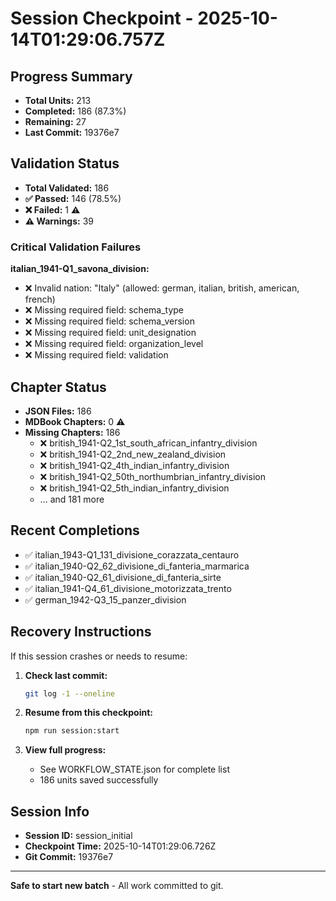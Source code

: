 # Session Checkpoint - 2025-10-14T01:29:06.757Z

## Progress Summary

- **Total Units:** 213
- **Completed:** 186 (87.3%)
- **Remaining:** 27
- **Last Commit:** 19376e7

## Validation Status

- **Total Validated:** 186
- **✅ Passed:** 146 (78.5%)
- **❌ Failed:** 1 ⚠️
- **⚠️ Warnings:** 39

### Critical Validation Failures

**italian_1941-Q1_savona_division:**
  - ❌ Invalid nation: "Italy" (allowed: german, italian, british, american, french)
  - ❌ Missing required field: schema_type
  - ❌ Missing required field: schema_version
  - ❌ Missing required field: unit_designation
  - ❌ Missing required field: organization_level
  - ❌ Missing required field: validation

## Chapter Status

- **JSON Files:** 186
- **MDBook Chapters:** 0 ⚠️
- **Missing Chapters:** 186
  - ❌ british_1941-Q2_1st_south_african_infantry_division
  - ❌ british_1941-Q2_2nd_new_zealand_division
  - ❌ british_1941-Q2_4th_indian_infantry_division
  - ❌ british_1941-Q2_50th_northumbrian_infantry_division
  - ❌ british_1941-Q2_5th_indian_infantry_division
  - ... and 181 more

## Recent Completions

- ✅ italian_1943-Q1_131_divisione_corazzata_centauro
- ✅ italian_1940-Q2_62_divisione_di_fanteria_marmarica
- ✅ italian_1940-Q2_61_divisione_di_fanteria_sirte
- ✅ italian_1941-Q4_61_divisione_motorizzata_trento
- ✅ german_1942-Q3_15_panzer_division

## Recovery Instructions

If this session crashes or needs to resume:

1. **Check last commit:**
   ```bash
   git log -1 --oneline
   ```

2. **Resume from this checkpoint:**
   ```bash
   npm run session:start
   ```

3. **View full progress:**
   - See WORKFLOW_STATE.json for complete list
   - 186 units saved successfully

## Session Info

- **Session ID:** session_initial
- **Checkpoint Time:** 2025-10-14T01:29:06.726Z
- **Git Commit:** 19376e7

---

**Safe to start new batch** - All work committed to git.
